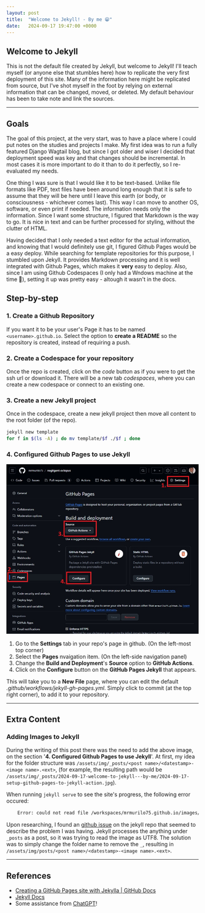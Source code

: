 ```yaml
---
layout: post
title:  "Welcome to Jekyll! - By me 😁"
date:   2024-09-17 19:47:00 +0000
---
```


## Welcome to Jekyll

This is not the default file created by Jekyll, but welcome to Jekyll! I'll teach myself (or anyone else that stumbles here) how to replicate the very first deployment of this site. Many of the information here might be replicated from source, but I've shot myself in the foot by relying on external information that can be changed, moved, or deleted. My default behaviour has been to take note and link the sources.

---

## Goals

The goal of this project, at the very start, was to have a place where I could put notes on the studies and projects I make. My first idea was to run a fully featured Django Wagtail blog, but since I got older and wiser I decided that deployment speed was key and that changes should be incremental. In most cases it is more important to do it than to do it perfectly, so I re-evaluated my needs.

One thing I was sure is that I would like it to be text-based. Unlike file formats like PDF, text files have been around long enough that it is safe to assume that they will be here until I leave this earth (or body, or consciousness - whichever comes last). This way I can move to another OS, software, or even print if needed. The information needs only the information. Since I want some structure, I figured that Markdown is the way to go. It is nice in text and can be further processed for styling, without the clutter of HTML.

Having decided that I only needed a text editor for the actual information, and knowing that I would definitely use git, I figured Github Pages would be a easy deploy. While searching for template repositories for this purpose, I stumbled upon Jekyll. It provides Markdown processing and it is well integrated with Github Pages, which makes it **very** easy to deploy. Also, since I am using Github Codespaces (I only had a Wndows machine at the time 🤢), setting it up was pretty easy - altough it wasn't in the docs.

## Step-by-step

### 1. Create a Github Repository

If you want it to be your user's Page it has to be named `<username>.github.io`. Select the option to **create a README** so the repository is created, instead of requiring a push.

### 2. Create a Codespace for your repository

Once the repo is created, click on the *code* button as if you were to get the ssh url or download it. There will be a new tab *codespaces*, where you can create a new codespace or connect to an existing one.

### 3. Create a new Jekyll project

Once in the codespace, create a new jekyll project then move all content to the root folder (of the repo).

``` bash
jekyll new template
for f in $(ls -A) ; do mv template/$f ./$f ; done
```

### 4. Configured Github Pages to use Jekyll

![Github's Settings Page With Github Action Selected][2024-09-17-setup-github-pages-to-jekyll-action]

1. Go to the **Settings** tab in your repo's page in github. (On the left-most top corner)
2. Select the **Pages** nvaigation item. (On the left-side navigation panel)
3. Change the **Build and Deployment**'s **Source** option to **GitHub Actions**.
4. Click on the **Configure** button on the **GitHub Pages Jekyll** that appears.

This will take you to a **New File** page, where you can edit the default *.github/workflows/jekyll-gh-pages.yml*. Simply click to commit (at the top right corner), to add it to your repository.

[2024-09-17-setup-github-pages-to-jekyll-action]: /assets/img/posts/2024-09-17-welcome-to-jekyll---by-me/2024-09-17-setup-github-pages-to-jekyll-action.jpg

---

## Extra Content

### Adding Images to Jekyll

During the writing of this post there was the need to add the above image, on the section '**4. Configured Github Pages to use Jekyll**'. At first, my idea for the folder structure was `/assets/img/_posts/<post name>/<datestamp>-<image name>.<ext>`, (for example, the resulting path would be `/assets/img/_posts/2024-09-17-welcome-to-jekyll---by-me/2024-09-17-setup-github-pages-to-jekyll-action.jpg`).

When running `jekyll serve` to see the site's progress, the following error occured:

```bash
    Error: could not read file /workspaces/mrmurilo75.github.io/images/_posts/2024-09-17-welcome-to-jekyll---by-me/2024-09-17-github-pages-setup.jpg: invalid byte sequence in UTF-8
```

Upon researching, I found an [github issue][jekyll-img-under-_post-issue] on the jekyll repo that seemed to describe the problem I was having. Jekyll processes the anything under `_posts` as a post, so it was trying to read the image as UTF8. The solution was to simply change the folder name to remove the `_`, resulting in `/assets/img/posts/<post name>/<datestamp>-<image name>.<ext>`.

[jekyll-img-under-_post-issue]: https://github.com/jekyll/jekyll/issues/2592

---

## References

* [Creating a GitHub Pages site with Jekylla | GitHub Docs](https://docs.github.com/en/pages/setting-up-a-github-pages-site-with-jekyll/creating-a-github-pages-site-with-jekyll)
* [Jekyll Docs](https://jekyllrb.com/docs/)
* Some assistance from [ChatGPT](https://chatgpt.com/)!
